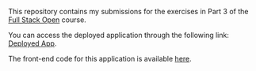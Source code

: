 This repository contains my submissions for the exercises in Part 3 of the [Full Stack Open](https://fullstackopen.com/en/) course.

You can access the deployed application through the following link: [Deployed App](https://silent-dream-9258.fly.dev/).

The front-end code for this application is available [here](https://github.com/katonsa/fullstackopen/tree/for-part3-exercises/part2/phonebook).
